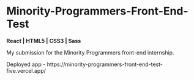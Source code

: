 # Minority-Programmers-Front-End-Test

<strong>React | HTML5 | CSS3 | Sass</strong>

<p>My submission for the Minority Programmers front-end internship.</p>

<p>Deployed app - https://minority-programmers-front-end-test-five.vercel.app/</p>

